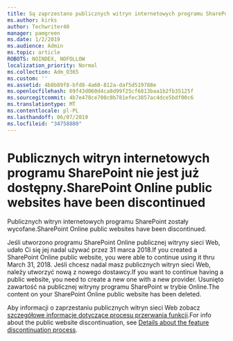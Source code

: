 ```yaml
---
title: Są zaprzestano publicznych witryn internetowych programu SharePoint
ms.author: kirks
author: Techwriter40
manager: pamgreen
ms.date: 1/2/2019
ms.audience: Admin
ms.topic: article
ROBOTS: NOINDEX, NOFOLLOW
localization_priority: Normal
ms.collection: Adm_O365
ms.custom: ''
ms.assetid: 4b8b89f8-bfd8-4a60-812a-daf5d519788e
ms.openlocfilehash: 69f43d060d4ca8d99f25cf6813baa1b2fb35125f
ms.sourcegitcommit: 4b7e478ce700c0b781efec3857ac4dce5bdf00c6
ms.translationtype: MT
ms.contentlocale: pl-PL
ms.lasthandoff: 06/07/2019
ms.locfileid: "34758880"
---
```

# <a name="sharepoint-online-public-websites-have-been-discontinued"></a><span data-ttu-id="c44da-102">Publicznych witryn internetowych programu SharePoint nie jest już dostępny.</span><span class="sxs-lookup"><span data-stu-id="c44da-102">SharePoint Online public websites have been discontinued</span></span>

<span data-ttu-id="c44da-103">Publicznych witryn internetowych programu SharePoint zostały wycofane.</span><span class="sxs-lookup"><span data-stu-id="c44da-103">SharePoint Online public websites have been discontinued.</span></span>

<span data-ttu-id="c44da-104">Jeśli utworzono programu SharePoint Online publicznej witryny sieci Web, udało Ci się jej nadal używać przez 31 marca 2018.</span><span class="sxs-lookup"><span data-stu-id="c44da-104">If you created a SharePoint Online public website, you were able to continue using it thru March 31, 2018.</span></span> <span data-ttu-id="c44da-105">Jeśli chcesz nadal masz publicznych witryn sieci Web, należy utworzyć nową z nowego dostawcy.</span><span class="sxs-lookup"><span data-stu-id="c44da-105">If you want to continue having a public website, you need to create a new one with a new provider.</span></span> <span data-ttu-id="c44da-106">Usunięto zawartość na publicznej witryny programu SharePoint w trybie Online.</span><span class="sxs-lookup"><span data-stu-id="c44da-106">The content on your SharePoint Online public website has been deleted.</span></span>

<span data-ttu-id="c44da-107">Aby informacji o zaprzestaniu publicznych witryn sieci Web zobacz [szczegółowe informacje dotyczące procesu przerwania funkcji](https://go.microsoft.com/fwlink/?linkid=866980).</span><span class="sxs-lookup"><span data-stu-id="c44da-107">For info about the public website discontinuation, see [Details about the feature discontinuation process](https://go.microsoft.com/fwlink/?linkid=866980).</span></span>
